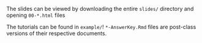 The slides can be viewed by downloading the entire `slides/` directory and opening `00-*.html` files

The tutorials can be found in `example/`! `*-AnswerKey.Rmd` files are post-class versions of their respective documents. 

